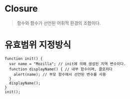# Closure
> 함수와 함수가 선언된 어휘적 환경의 조합이다.

# 유효범위 지정방식
```
function init() {
  var name = "Mozilla"; // init에 의해 생성된 지역 변수이다.
  function displayName() { // 내부 함수이며, 클로저다
    alert(name); // 부모 함수에서 선언된 변수를 사용
  }
  displayName();
}
init();
```

